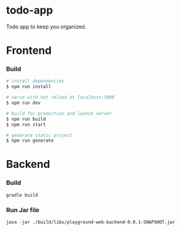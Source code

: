 # todo-app

Todo app to keep you organized.

# Frontend

### Build 

``` bash
# install dependencies
$ npm run install

# serve with hot reload at localhost:3000
$ npm run dev

# build for production and launch server
$ npm run build
$ npm run start

# generate static project
$ npm run generate
```

# Backend 

### Build 
```gradle build```

### Run Jar file 

```java -jar ./build/libs/playground-web-backend-0.0.1-SNAPSHOT.jar```